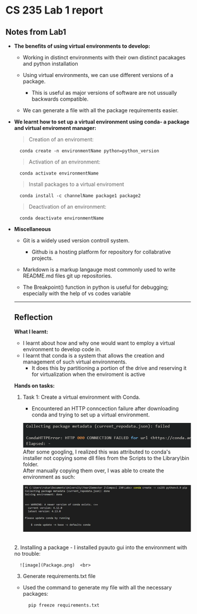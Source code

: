 # CS 235 Lab 1 report

## Notes from Lab1

- **The benefits of using virtual environments to develop:**

    - Working in distinct environments with their own distinct pacakages and python installation

    - Using virtual environments, we can use different versions of a package.
     
      - This is useful as major versions of software are not ussually backwards compatible.  

    - We can generate a file with all the package requirements easier. 

- **We learnt how to set up a virtual environment using conda- a package and virtual enviroment manager:**

    > Creation of an enviroment: 
            
        conda create -n environmentName python=python_version

    > Activation of an environment: <code></code>
    
        conda activate environmentName

    > Install packages to a virtual enviroment

        conda install -c channelName package1 package2 
    > Deactivation of an environment:

        conda deactivate environmentName
        

- **Miscellaneous**

    - Git is a widely used version controll system. 

        - Github is a hosting platform for repository for collabrative projects. 
    - Markdown is a markup langauge most commonly used to write README.md files git up repositories.
    - The Breakpoint() function in python is useful for debugging; especially with the help of vs codes variable  
  ---
  ## Reflection

  **What I learnt:**
        
    - I learnt about how and why one would want to employ a virtual environment to develop code in. 
    - I learnt that conda is a system that allows the creation and management of such virtual environments. 
      - It does this by partitioning a portion of the drive and reserving it for virtualization when the enviroment is active
    
    **Hands on tasks:**
    1. Task 1: Create a virtual environment with Conda.
        
        - Encountered an HTTP conncection failure after downloading conda and trying to set up a virtual environment. 
            
        ![image](HttpError.png)
        <br>
        After some googling, I realized this was attributed to conda's installer not copying some dll files from the Scripts to the Library\bin folder.
        <br>
        After manually copying them over, I was able to create the environment as such:
        <br>
          
        ![image](CondaEnvSuccess.png)<br/>
     </br>
    2. Installing a package
    - I installed pyauto gui into the environment with no trouble:

        ![image](Package.png)  <br>
    3. Generate requirements.txt file   
            
    - Used the command to generate my file with all the necessary packages:
                
            pip freeze requirements.txt
                 
    
    


